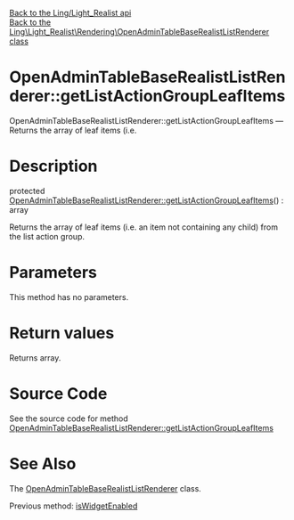 [Back to the Ling/Light_Realist api](https://github.com/lingtalfi/Light_Realist/blob/master/doc/api/Ling/Light_Realist.md)<br>
[Back to the Ling\Light_Realist\Rendering\OpenAdminTableBaseRealistListRenderer class](https://github.com/lingtalfi/Light_Realist/blob/master/doc/api/Ling/Light_Realist/Rendering/OpenAdminTableBaseRealistListRenderer.md)


OpenAdminTableBaseRealistListRenderer::getListActionGroupLeafItems
================



OpenAdminTableBaseRealistListRenderer::getListActionGroupLeafItems — Returns the array of leaf items (i.e.




Description
================


protected [OpenAdminTableBaseRealistListRenderer::getListActionGroupLeafItems](https://github.com/lingtalfi/Light_Realist/blob/master/doc/api/Ling/Light_Realist/Rendering/OpenAdminTableBaseRealistListRenderer/getListActionGroupLeafItems.md)() : array




Returns the array of leaf items (i.e. an item not containing any child) from the list action group.




Parameters
================

This method has no parameters.


Return values
================

Returns array.








Source Code
===========
See the source code for method [OpenAdminTableBaseRealistListRenderer::getListActionGroupLeafItems](https://github.com/lingtalfi/Light_Realist/blob/master/Rendering/OpenAdminTableBaseRealistListRenderer.php#L325-L332)


See Also
================

The [OpenAdminTableBaseRealistListRenderer](https://github.com/lingtalfi/Light_Realist/blob/master/doc/api/Ling/Light_Realist/Rendering/OpenAdminTableBaseRealistListRenderer.md) class.

Previous method: [isWidgetEnabled](https://github.com/lingtalfi/Light_Realist/blob/master/doc/api/Ling/Light_Realist/Rendering/OpenAdminTableBaseRealistListRenderer/isWidgetEnabled.md)<br>


